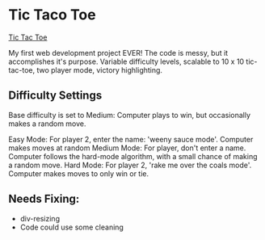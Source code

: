 # Tic Taco Toe

[Tic Tac Toe](avizacherman.github.io)

My first web development project EVER! The code is messy, but it accomplishes it's purpose. Variable difficulty levels, scalable to 10 x 10 tic-tac-toe, two player mode, victory highlighting. 

## Difficulty Settings

Base difficulty is set to Medium: Computer plays to win, but occasionally makes a random move. 

Easy Mode: For player 2, enter the name: 'weeny sauce mode'. Computer makes moves at random
Medium Mode: For player, don't enter a name. Computer follows the hard-mode algorithm, with a small chance of making a random move.
Hard Mode: For player 2, 'rake me over the coals mode'. Computer makes moves to only win or tie.


## Needs Fixing:

- div-resizing
- Code could use some cleaning
